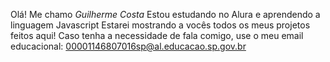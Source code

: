 Olá! Me chamo *Guilherme Costa*
Estou estudando no Alura e aprendendo a linguagem Javascript
Estarei mostrando a vocês todos os meus projetos feitos aqui!
Caso tenha a necessidade de fala comigo, use o meu email educacional:
00001146807016sp@al.educacao.sp.gov.br
